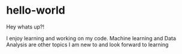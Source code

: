 # hello-world

Hey whats up?!

I enjoy learning and working on my code. Machine learning and Data Analysis are other topics I am new to and look forward to learning 
